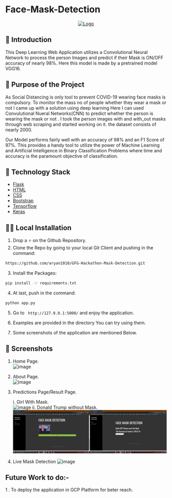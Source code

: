 # Face-Mask-Detection

<p align="center">
  <a href="https://github.com/aryan1010">
    <img src="https://i.pinimg.com/236x/db/d2/0f/dbd20f5f7bdb931ac9183f140a1ad3d1.jpg" alt="Logo" width="150" height="150">
  </a>

## 📌 Introduction

This Deep Learning Web Application utilizes a Convolutional Neural Network to process the person Images and predict if their Mask is ON/OFF accuracy of nearly 98%.
Here this model is made by a pretrained model VGG16.
## 🎯 Purpose of the Project
As Social Distancing is only tool to prevent COVID-19 wearing face masks is compulsory.
To monitor the mass no of people whether they wear a mask or not I came up with a solution using deep learning
Here I can used Convulutional Nueral Networks(CNN) to predict whether the person is wearing the mask or not .
I took the person images with and with_out masks through web scraping and started working on it. the dataset consists of nearly 2000.

Our Model performs fairly well with an accuracy of 98% and an F1 Score of 97%. This provides a handy tool to utilize the power of Machine Learning and Artificial Intelligence in Binary Classification Problems where time and accuracy is the paramount objective of classification.

## 🏁 Technology Stack

* [Flask](https://github.com/pallets/flask)
* [HTML](https://www.w3.org/TR/html52/)
* [CSS](https://developer.mozilla.org/en-US/docs/Web/CSS)
* [Bootstrap](https://getbootstrap.com/)
* [Tensorflow](https://www.tensorflow.org/)
* [Keras](http://keras.io/)

## 🏃‍♂️ Local Installation

1. Drop a ⭐ on the Github Repository. 
2. Clone the Repo by going to your local Git Client and pushing in the command: 

```sh
https://github.com/aryan1010/GFG-Hackathon-Mask-Detection.git
```

3. Install the Packages: 
```sh
pip install -r requirements.txt
```

4. At last, push in the command:
```sh
python app.py
```

5. Go to ` http://127.0.0.1:5000/` and enjoy the application.  

6. Examples are provided in the directory You can try using them.  

7. Some screenshots of the application are mentioned Below.  

## 📜 Screenshots

1. Home Page.   
![image](https://github.com/aryan1010/GFG-Hackathon-Mask-Detection/assets/65810122/397f69f3-d497-4e49-93b7-bd38b8a3e3d9)

2. About Page.  
![image](https://github.com/aryan1010/GFG-Hackathon-Mask-Detection/assets/65810122/f8d50542-c3ca-4775-b943-baccd537a950)

3. Predictions Page/Result Page.  

   i. Girl With Mask.  
![image](https://github.com/aryan1010/GFG-Hackathon-Mask-Detection/assets/65810122/24245f84-a9bf-4fc9-ad0c-db55ed481f49)
   ii. Donald Trump without Mask.  
![trump](trump.png)

  4. Live Mask Detection
![image](https://github.com/aryan1010/GFG-Hackathon-Mask-Detection/assets/65810122/d96bfa92-2cf1-4b87-993c-a306a5689863)


## Future Work to do:-
1 . To deploy the application in GCP Platform for beter reach.


